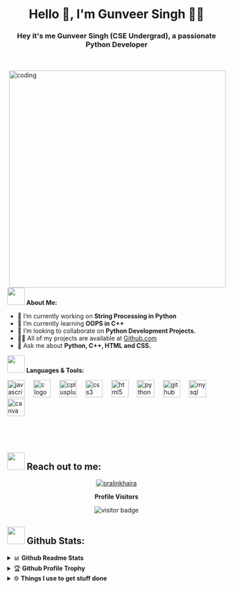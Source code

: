 <h1 align="center">Hello 👋, I'm Gunveer Singh 🎯️🚀️</h1>
<h3 align="center">Hey it's me Gunveer Singh (CSE Undergrad), a passionate Python Developer</h3>
<br><br>
<!-- <img align="right" alt="coding" width="500" src="https://i.pinimg.com/originals/eb/50/87/eb50875a68b04b0480fa929af2c7547c.gif"> -->
<img align="right" alt="coding" width="500" src="https://media.tenor.com/pPKOYQpTO8AAAAAM/monkey-developer.gif">

<img src="https://media.giphy.com/media/WUlplcMpOCEmTGBtBW/giphy.gif" width="40"> **About Me:**

- 🔭 I’m currently working on **String Processing in Python**
- 🌱 I’m currently learning **OOPS in C++**
- 👯 I’m looking to collaborate on **Python Development Projects.**
- 👨‍💻 All of my projects are available at <a href="https://github.com/Gunveer-Singh" target="blank">Github.com</a>
- 💬 Ask me about **Python, C++, HTML and CSS.**


<img src="https://media.giphy.com/media/j2pOGeGYKe2xCCKwfi/giphy.gif" width="40"> **Languages & Tools:**

<div align="left">
  <img src="https://cdn.jsdelivr.net/gh/devicons/devicon/icons/javascript/javascript-original.svg" height="40" alt="javascript logo"  />
  <img width="12" />
  <img src="https://cdn.jsdelivr.net/gh/devicons/devicon/icons/c/c-original.svg" height="40" alt="c logo"  />
  <img width="12" />
  <img src="https://cdn.jsdelivr.net/gh/devicons/devicon/icons/cplusplus/cplusplus-original.svg" height="40" alt="cplusplus logo"  />
  <img width="12" />
  <img src="https://cdn.jsdelivr.net/gh/devicons/devicon/icons/css3/css3-original.svg" height="40" alt="css3 logo"  />
  <img width="12" />
  <img src="https://cdn.jsdelivr.net/gh/devicons/devicon/icons/html5/html5-original.svg" height="40" alt="html5 logo"  />
  <img width="12" />
  <img src="https://cdn.jsdelivr.net/gh/devicons/devicon/icons/python/python-original.svg" height="40" alt="python logo"  />
  <img width="12" />
  <img src="https://cdn.jsdelivr.net/gh/devicons/devicon/icons/github/github-original.svg" height="40" alt="github logo"  />
  <img width="12" />
  <img src="https://cdn.jsdelivr.net/gh/devicons/devicon/icons/mysql/mysql-original.svg" height="40" alt="mysql logo"  />
  <img width="12" />
  <img src="https://cdn.jsdelivr.net/gh/devicons/devicon/icons/canva/canva-original.svg" height="40" alt="canva logo"  />
  <img width="12" />
</div> <br><br><br>

###

<div align="left">
</div>

###

## <img src="https://media.giphy.com/media/LnQjpWaON8nhr21vNW/giphy.gif" width="40"> **Reach out to me:** ️

<p align="center">
<a href="https://linkedin.com/in/gunveer-singh-71874425b" target="_blank"><img align="center" src="https://img.shields.io/badge/-LinkedIn-0e76a8?style=flat-square&logo=Linkedin&logoColor=white" alt="pralinkhaira" /></a>


<p align="center"><b>Profile Visitors</b></p>
<p align="center"><img src="https://profile-counter.glitch.me/gunveer-singh/count.svg" alt="visitor badge"/></p>

## <img src="https://media.giphy.com/media/ZCN6F3FAkwsyOGU2RS/giphy.gif" width="40"> **Github Stats:**

<details>
  <summary>📊 <b>Github Readme Stats</b></summary>
 <br />
 <p align="center">
  <a href="https://github.com/gunveer-singh">
   <img width="430" align="center" src="https://github-readme-stats.vercel.app/api?username=gunveer-singh&theme=gotham&hide_border=true&include_all_commits=false&count_private=false">
  </a>
 </p>
</details>

<details>
 <summary>🏆 <b>Github Profile Trophy</b></summary>
 <br />
 <p align="center">
	 <a href="#">
   <img src="https://github-profile-trophy.vercel.app/?username=gunveer-singh&column=8&theme=darkhub"/>
  </a>
 </p>
</details>




<details>
  <br />
  <summary>⚙️ <b> Things I use to get stuff done</b></summary>
  	<ul>
  	   <li><b>OS:</b> Windows 11 </li>
	     <li><b>Laptop: </b> HP Pavillion 15"</li>
	     <li><b>Code Editor:</b> VSCode + PyCharm</li>
	    <br />
	</ul>
</details>



